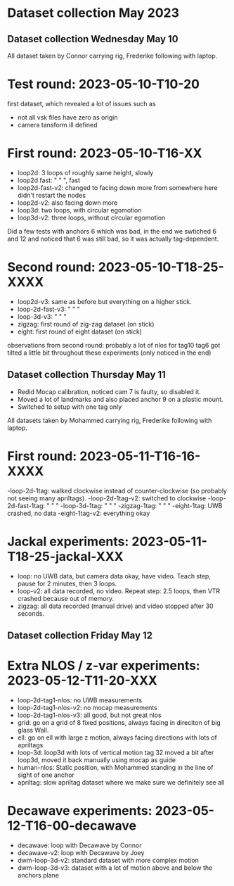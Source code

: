 # Dataset collection May 2023

## Dataset collection Wednesday May 10

All dataset taken by Connor carrying rig, Frederike following with laptop.

Test round: 2023-05-10-T10-20
=============================
first dataset, which revealed a lot of issues such as
- not all vsk files have zero as origin
- camera tansform ill defined


First round: 2023-05-10-T16-XX
==============================

- loop2d: 3 loops of roughly same height, slowly
- loop2d fast: " " ", fast
- loop2d-fast-v2: changed to facing down more
from somewhere here didn't restart the nodes
- loop2d-v2: also facing down more
- loop3d: two loops, with circular egomotion
- loop3d-v2: three loops, without circular egomotion

Did a few tests with anchors 6 which was bad, in the end we swtiched 6 and 12 and noticed that 6 was still bad, so it was actually tag-dependent. 

Second round: 2023-05-10-T18-25-XXXX
====================================

- loop2d-v3: same as before but everything on a higher stick.
- loop-2d-fast-v3: " " " 
- loop-3d-v3: " " "
- zigzag: first round of zig-zag dataset (on stick)
- eight: first round of eight dataset (on stick) 

observations from second round: probably a lot of nlos for tag10
tag6 got tilted a little bit throughout these experiments (only noticed in the end)

## Dataset collection Thursday May 11

- Redid Mocap calibration, noticed cam 7 is faulty, so disabled it. 
- Moved a lot of landmarks and also placed anchor 9 on a plastic mount.
- Switched to setup with one tag only

All datasets taken by Mohammed carrying rig, Frederike following with laptop.

First round: 2023-05-11-T16-16-XXXX
===================================
-loop-2d-1tag: walked clockwise instead of counter-clockwise (so probably not seeing many apriltags).
-loop-2d-1tag-v2: switched to clockwise
-loop-2d-fast-1tag: " " "
-loop-3d-1tag: " " "
-zigzag-1tag: " " "
-eight-1tag: UWB crashed, no data
-eight-1tag-v2: everything okay

Jackal experiments: 2023-05-11-T18-25-jackal-XXX
================================================
- loop: no UWB data, but camera data okay, have video. Teach step, pause for 2 minutes, then 3 loops.
- loop-v2: all data recorded, no video. Repeat step: 2.5 loops, then VTR crashed because out of memory.
- zigzag: all data recorded (manual drive) and video stopped after 30 seconds.

## Dataset collection Friday May 12

Extra NLOS / z-var experiments: 2023-05-12-T11-20-XXX
=====================================================
- loop-2d-tag1-nlos: no UWB measurements
- loop-2d-tag1-nlos-v2: no mocap measurements
- loop-2d-tag1-nlos-v3: all good, but not great nlos
- grid: go on a grid of 8 fixed positions, always facing in direciton of big glass Wall.
- ell: go on ell with large z motion, always facing directions with lots of apriltags
- loop-3d: loop3d with lots of vertical motion
tag 32 moved a bit after loop3d, moved it back manually using mocap as guide
- human-nlos: Static position, with Mohammed standing in the line of sight of one anchor
- apriltag: slow apriltag dataset where we make sure we definitely see all 

Decawave experiments: 2023-05-12-T16-00-decawave
================================================
- decawave: loop with Decawave by Connor
- decawave-v2: loop with Decawave by Joey
- dwm-loop-3d-v2: standard dataset with more complex motion
- dwm-loop-3d-v3: dataset with a lot of motion above and below the anchors plane
